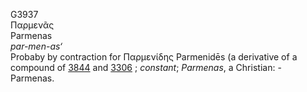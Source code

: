 <body>
  <p>G3937<br>  Παρμενᾶς  <br> Parmenas  <br><i>par-men-as‘ </i><br>Probaby by contraction for   Παρμενίδης    Parmenidēs   (a derivative of a compound of <a href="g3844.htm">3844</a> and <a href="g3306.htm">3306</a> ; <i>constant</i>; <i>Parmenas</i>, a Christian: - Parmenas.<br></p>
 </body>